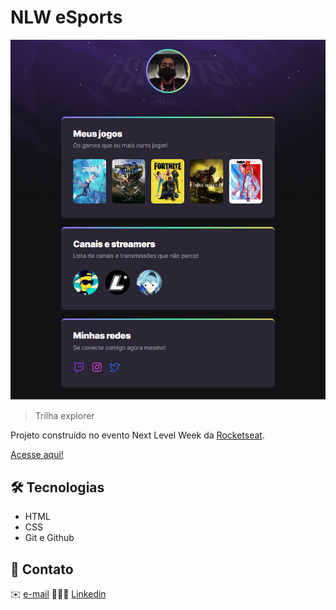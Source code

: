 # NLW eSports

![preview](./.github/preview.png)

>Trilha explorer

Projeto construído no evento Next Level Week da [Rocketseat](https://www.rocketseat.com.br).

[Acesse aqui!](https://leydilson-silva.github.io/nlw-esports-explorer/)

## 🛠️ Tecnologias

- HTML
- CSS
- Git e Github


## 🌟 Contato
✉️ [e-mail](https://www.linkedin.com/in/leydilson/)
👩🏽‍💼 [Linkedin](https://www.linkedin.com/in/leydilson/)